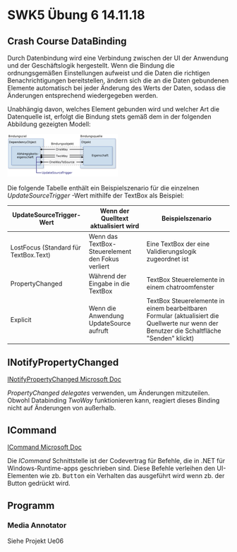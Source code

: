 # SWK5 Übung 6 14.11.18

## Crash Course DataBinding

Durch Datenbindung wird eine Verbindung zwischen der UI der Anwendung und der Geschäftslogik hergestellt. Wenn die Bindung die ordnungsgemäßen Einstellungen aufweist und die Daten die richtigen Benachrichtigungen bereitstellen, ändern sich die an die Daten gebundenen Elemente automatisch bei jeder Änderung des Werts der Daten, sodass die Änderungen entsprechend wiedergegeben werden.

Unabhängig davon, welches Element gebunden wird und welcher Art die Datenquelle ist, erfolgt die Bindung stets gemäß dem in der folgenden Abbildung gezeigten Modell:  

<img src="pics/ue_06_databinding.png" alt="Data Binding Pic" width="250"/>
 
Die folgende Tabelle enthält ein Beispielszenario für die einzelnen *UpdateSourceTrigger* -Wert mithilfe der TextBox als Beispiel:
 
| UpdateSourceTrigger-Wert | Wenn der Quelltext aktualisiert wird | Beispielszenario |
|---------------------------------------|---------------------------------------------------|---------------------------------------------------------------------------------------------------------------------------------------------|
| LostFocus (Standard für TextBox.Text) | Wenn das TextBox-Steuerelement den Fokus verliert | Eine TextBox der eine Validierungslogik zugeordnet ist |
| PropertyChanged | Während der Eingabe in die TextBox | TextBox Steuerelemente in einem chatroomfenster |
| Explicit | Wenn die Anwendung UpdateSource aufruft | TextBox Steuerelemente in einem bearbeitbaren Formular (aktualisiert die Quellwerte nur wenn der Benutzer die Schaltfläche "Senden" klickt) |

## INotifyPropertyChanged
[INotifyPropertyChanged Microsoft Doc](https://docs.microsoft.com/en-us/dotnet/framework/winforms/how-to-implement-the-inotifypropertychanged-interface)

*PropertyChanged delegates* verwenden, um Änderungen mitzuteilen. Obwohl Databinding *TwoWay* funktionieren kann, reagiert dieses Binding nicht auf Änderungen von außerhalb.

## ICommand

[ICommand Microsoft Doc](https://docs.microsoft.com/en-us/dotnet/api/system.windows.input.icommand?view=netframework-4.7.2)

Die *ICommand* Schnittstelle ist der Codevertrag für Befehle, die in .NET für Windows-Runtime-apps geschrieben sind. Diese Befehle verleihen den UI-Elementen wie zb. <kbd>Button</kbd> ein Verhalten das ausgeführt wird wenn zb. der Button gedrückt wird.

## Programm

### Media Annotator

Siehe Projekt Ue06